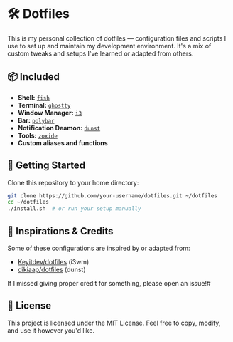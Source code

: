 # 🛠️ Dotfiles

This is my personal collection of dotfiles — configuration files and scripts I use to set up and maintain my development environment. It's a mix of custom tweaks and setups I've learned or adapted from others.

## 📦 Included

- **Shell:** [`fish`](https://fishshell.com/)
- **Terminal:** [`ghostty`](https://ghostty.org/)
- **Window Manager:** [`i3`](https://i3wm.org/)
- **Bar:** [`polybar`](https://github.com/polybar/polybar)
- **Notification Deamon:** [`dunst`](https://github.com/dunst-project/dunst)
- **Tools:** [`zoxide`](https://github.com/ajeetdsouza/zoxide)
- **Custom aliases and functions**

## 🚀 Getting Started

Clone this repository to your home directory:

```bash
git clone https://github.com/your-username/dotfiles.git ~/dotfiles
cd ~/dotfiles
./install.sh  # or run your setup manually
```

## 🙏 Inspirations & Credits

Some of these configurations are inspired by or adapted from:

- [Keyitdev/dotfiles](https://github.com/Keyitdev/dotfiles) (i3wm)
- [dikiaap/dotfiles](https://github.com/dikiaap/dotfiles) (dunst)

If I missed giving proper credit for something, please open an issue!#

## 📄 License

This project is licensed under the MIT License. Feel free to copy, modify, and use it however you'd like.
